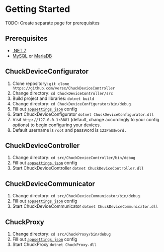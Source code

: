 # Getting Started


TODO: Create separate page for prerequisites
## Prerequisites
- [.NET 7](https://dotnet.microsoft.com/en-us/download/dotnet/7.0)  
- [MySQL](https://dev.mysql.com/downloads/mysql/) or [MariaDB](https://mariadb.org/download/?t=mariadb)  


## ChuckDeviceConfigurator  
1. Clone repository: `git clone https://github.com/versx/ChuckDeviceController`  
1. Change directory: `cd ChuckDeviceController/src`  
1. Build project and libraries: `dotnet build`  
1. Change directory: `cd ChuckDeviceConfigurator/bin/debug`  
1. Fill out [`appsettings.json`](./configs/configurator.md) config  
1. Start ChuckDeviceConfigurator `dotnet ChuckDeviceConfigurator.dll`  
1. Visit `http://127.0.0.1:8881` (default, change accordingly to your config options) to begin configuring your devices.  
1. Default username is `root` and password is `123Pa$$word.`  


## ChuckDeviceController  
1. Change directory: `cd src/ChuckDeviceController/bin/debug`  
1. Fill out [`appsettings.json`](./configs/controller.md) config  
1. Start ChuckDeviceController `dotnet ChuckDeviceController.dll`  


## ChuckDeviceCommunicator  
1. Change directory: `cd src/ChuckDeviceCommunicator/bin/debug`  
1. Fill out [`appsettings.json`](./configs/communicator.md) config  
1. Start ChuckDeviceCommunicator `dotnet ChuckDeviceCommunicator.dll`  


## ChuckProxy  
1. Change directory: `cd src/ChuckProxy/bin/debug`  
1. Fill out [`appsettings.json`](./configs/proxy.md) config  
1. Start ChuckProxy `dotnet ChuckProxy.dll`  